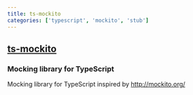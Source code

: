 ```yaml
---
title: ts-mockito
categories: ['typescript', 'mockito', 'stub']
---
```

## [ts-mockito](https://github.com/NagRock/ts-mockito)

### Mocking library for TypeScript


Mocking library for TypeScript inspired by http://mockito.org/
